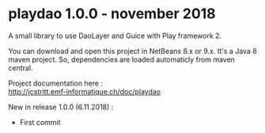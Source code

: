 # playdao 1.0.0 - november 2018
A small library to use DaoLayer and Guice with Play framework 2.

You can download and open this project in NetBeans 8.x or 9.x. It's a Java 8 maven project. So, dependencies are loaded automaticly from maven central.

Project documentation here :<br>
    http://jcstritt.emf-informatique.ch/doc/playdao<br>

New in release 1.0.0 (6.11.2018) :
* First commit
